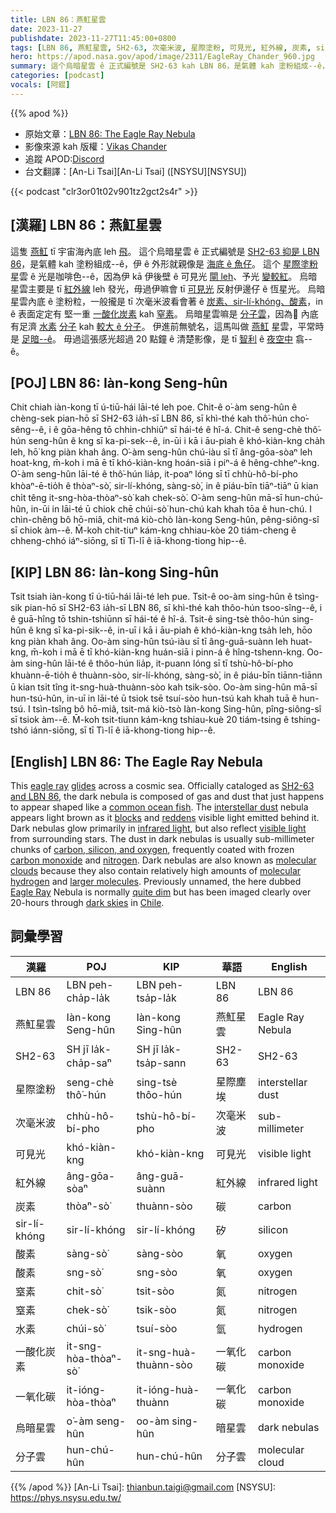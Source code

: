 ```yaml
---
title: LBN 86：燕魟星雲
date: 2023-11-27
publishdate: 2023-11-27T11:45:00+0800
tags: [LBN 86, 燕魟星雲, SH2-63, 次毫米波, 星際塗粉, 可見光, 紅外線, 炭素, sir-lí-khóng, 酸素, 一氧化碳, 一酸化炭素, 窒素, 烏暗星雲, 分子雲, 水素]
hero: https://apod.nasa.gov/apod/image/2311/EagleRay_Chander_960.jpg
summary: 這个烏暗星雲 ê 正式編號是 SH2-63 kah LBN 86，是氣體 kah 塗粉組成--ê，伊 ê 外形就親像是海內底 ê 魚仔。
categories: [podcast]
vocals: [阿錕]
---
```


{{% apod %}}

- 原始文章：[LBN 86: The Eagle Ray Nebula](https://apod.nasa.gov/apod/ap231127.html)
- 影像來源 kah 版權：[Vikas Chander](https://www.instagram.com/vikaschanderastrophotography/)
- 追蹤 APOD:[Discord](https://discord.com/api/oauth2/authorize?client_id=875759903740948520&permissions=34628291664&scope=bot%20applications.commands)
- 台文翻譯：[An-Li Tsai][An-Li Tsai] ([NSYSU][NSYSU])

{{< podcast "clr3or01t02v901tz2gct2s4r" >}}

## [漢羅] LBN 86：燕魟星雲
這隻 [燕魟][eagle ray] tī 宇宙海內底 leh [飛][glides]。
這个烏暗星雲 ê 正式編號是 [SH2-63 抑是 LBN 86][SH2-63 and LBN 86]，是氣體 kah 塗粉組成--ê，伊 ê 外形就親像是 [海底 ê 魚仔][common ocean fish]。
這个 [星際塗粉][interstellar dust] 星雲 ê 光是咖啡色--ê，因為伊 kā 伊後壁 ê 可見光 [閘 leh][blocks]、予光 [變較紅][reddens]。
烏暗星雲主要是 tī [紅外線][infrared light] leh 發光，毋過伊嘛會 tī [可見光][visible light] 反射伊邊仔 ê 恆星光。
烏暗星雲內底 ê 塗粉粒，一般攏是 tī 次毫米波看會著 ê [炭素、sir-lí-khóng、酸素][carbon, silicon, and oxygen]，in ê 表面定定有 堅一重 [一酸化炭素][carbon monoxide] kah [窒素][nitrogen]。
烏暗星雲嘛是 [分子雲][molecular clouds]，因為𪜶 內底有足濟 [水素][hydrogen] [分子][molecular] kah [較大 ê 分子][larger molecules]。
伊進前無號名，這馬叫做 [燕魟][Eagle Ray] 星雲，平常時是 [足暗--ê][quite dim]。
毋過這張感光超過 20 點鐘 ê 清楚影像，是 tī [智利][Chile] ê [夜空中][dark skies] 翕--ê。

## [POJ] LBN 86: Iàn-kong Seng-hûn
Chit chiah iàn-kong tī ú-tiū-hái lāi-té leh poe.
Chit-ê o͘-àm seng-hûn ê chèng-sek pian-hō sī SH2-63 ia̍h-sī LBN 86, sī khì-thé kah thô͘-hún cho͘-sêng--ê, i ê gōa-hêng tō chhin-chhiūⁿ sī hái-té ê hî-á.
Chit-ê seng-chè thô͘-hún seng-hûn ê kng sī ka-pi-sek--ê, in-ūi i kā i āu-piah ê khó-kiàn-kng cha̍h leh, hō͘ kng piàn khah âng.
O͘-àm seng-hûn chú-iàu sī tī âng-gōa-sòaⁿ leh hoat-kng, m̄-koh i mā ē tī khó-kiàn-kng hoán-siā i piⁿ-á ê hêng-chheⁿ-kng.
O͘-àm seng-hûn lāi-té ê thô͘-hún lia̍p, it-poaⁿ lóng sī tī chhù-hô-bí-pho khòaⁿ-ē-tio̍h ê thòaⁿ-sò͘, sir-lí-khóng, sàng-sò͘, in ê piáu-bīn tiāⁿ-tiāⁿ ū kian chi̍t têng it-sng-hòa-thòaⁿ-sò͘ kah chek-sò͘.
O͘-àm seng-hûn mā-sī hun-chú-hûn, in-ūi in lāi-té ū chiok chē chúi-sò͘ hun-chú kah khah tōa ê hun-chú.
I chìn-chêng bô hō-miâ, chit-má kiò-chò Iàn-kong Seng-hûn, pêng-siông-sî sī chiok àm--ê.
M̄-koh chit-tiuⁿ kám-kng chhiau-kòe 20 tiám-cheng ê chheng-chhó iáⁿ-siōng, sī tī Tì-lī ê iā-khong-tiong hip--ê.

## [KIP] LBN 86: Iàn-kong Sing-hûn
Tsit tsiah iàn-kong tī ú-tiū-hái lāi-té leh pue.
Tsit-ê oo-àm sing-hûn ê tsìng-sik pian-hō sī SH2-63 ia̍h-sī LBN 86, sī khì-thé kah thôo-hún tsoo-sîng--ê, i ê guā-hîng tō tshin-tshiūnn sī hái-té ê hî-á.
Tsit-ê sing-tsè thôo-hún sing-hûn ê kng sī ka-pi-sik--ê, in-uī i kā i āu-piah ê khó-kiàn-kng tsa̍h leh, hōo kng piàn khah âng.
Oo-àm sing-hûn tsú-iàu sī tī âng-guā-suànn leh huat-kng, m̄-koh i mā ē tī khó-kiàn-kng huán-siā i pinn-á ê hîng-tshenn-kng.
Oo-àm sing-hûn lāi-té ê thôo-hún lia̍p, it-puann lóng sī tī tshù-hô-bí-pho khuànn-ē-tio̍h ê thuànn-sòo, sir-lí-khóng, sàng-sò͘, in ê piáu-bīn tiānn-tiānn ū kian tsi̍t tîng it-sng-huà-thuànn-sòo kah tsik-sòo.
Oo-àm sing-hûn mā-sī hun-tsú-hûn, in-uī in lāi-té ū tsiok tsē tsuí-sòo hun-tsú kah khah tuā ê hun-tsú.
I tsìn-tsîng bô hō-miâ, tsit-má kiò-tsò Iàn-kong Sing-hûn, pîng-siông-sî sī tsiok àm--ê.
M̄-koh tsit-tiunn kám-kng tshiau-kuè 20 tiám-tsing ê tshing-tshó iánn-siōng, sī tī Tì-lī ê iā-khong-tiong hip--ê.

## [English] LBN 86: The Eagle Ray Nebula
This [eagle ray][eagle ray] [glides][glides] across a cosmic sea.
Officially cataloged as [SH2-63 and LBN 86][SH2-63 and LBN 86], the dark nebula is composed of gas and dust that just happens to appear shaped like a [common ocean fish][common ocean fish].
The [interstellar dust][interstellar dust] nebula appears light brown as it [blocks][blocks] and [reddens][reddens] visible light emitted behind it.
Dark nebulas glow primarily in [infrared light][infrared light], but also reflect [visible light][visible light] from surrounding stars.
The dust in dark nebulas is usually sub-millimeter chunks of [carbon, silicon, and oxygen][carbon, silicon, and oxygen], frequently coated with frozen [carbon monoxide][carbon monoxide] and [nitrogen][nitrogen].
Dark nebulas are also known as [molecular clouds][molecular clouds] because they also contain relatively high amounts of [molecular][molecular] [hydrogen][hydrogen] and [larger molecules][larger molecules].
Previously unnamed, the here dubbed [Eagle Ray][Eagle Ray] Nebula is normally [quite dim][quite dim] but has been imaged clearly over 20-hours through [dark skies][dark skies] in [Chile][Chile].

## 詞彙學習

|漢羅|POJ|KIP|華語|English|
|-|-|-|-|-|
|LBN 86|LBN peh-cha̍p-la̍k|LBN peh-tsa̍p-la̍k|LBN 86|LBN 86|
|燕魟星雲|Iàn-kong Seng-hûn|Iàn-kong Sing-hûn|燕魟星雲|Eagle Ray Nebula|
|SH2-63|SH jī la̍k-cha̍p-saⁿ|SH jī la̍k-tsa̍p-sann|SH2-63|SH2-63|
|星際塗粉|seng-chè thô͘-hún|sing-tsè thôo-hún|星際塵埃|interstellar dust|
|次毫米波|chhù-hô-bí-pho|tshù-hô-bí-pho|次毫米波|sub-millimeter|
|可見光|khó-kiàn-kng|khó-kiàn-kng|可見光|visible light|
|紅外線|âng-gōa-sòaⁿ|âng-guā-suànn|紅外線|infrared light|
|炭素|thòaⁿ-sò͘|thuànn-sòo|碳|carbon|
|sir-lí-khóng|sir-lí-khóng|sir-lí-khóng|矽|silicon|
|酸素|sàng-sò͘|sàng-sòo|氧|oxygen|
|酸素|sng-sò͘|sng-sòo|氧|oxygen|
|窒素|chit-sò͘|tsit-sòo|氮|nitrogen|
|窒素|chek-sò͘|tsik-sòo|氮|nitrogen|
|水素|chúi-sò͘|tsuí-sòo|氫|hydrogen|
|一酸化炭素|it-sng-hòa-thòaⁿ-sò͘|it-sng-huà-thuànn-sòo|一氧化碳|carbon monoxide|
|一氧化碳|it-ióng-hòa-thòaⁿ|it-ióng-huà-thuànn|一氧化碳|carbon monoxide|
|烏暗星雲|o͘-àm seng-hûn|oo-àm sing-hûn|暗星雲|dark nebulas|
|分子雲|hun-chú-hûn|hun-chú-hûn|分子雲|molecular cloud|

{{% /apod %}}
[An-Li Tsai]: thianbun.taigi@gmail.com
[NSYSU]: https://phys.nsysu.edu.tw/

[copyright]: https://apod.nasa.gov/apod/fap/lib/about_apod.html#srapply
[License]: https://creativecommons.org/licenses/by/2.0/

[eagle ray]:https://en.wikipedia.org/wiki/Eagle_ray
[glides]:https://youtu.be/sHgPqrBF8bA
[SH2-63 and LBN 86]:https://www.astrobin.com/qa64zs/
[common ocean fish]:https://www.georgiaaquarium.org/animal/spotted-eagle-ray/
[interstellar dust]:https://apod.nasa.gov/apod/ap990509.html
[blocks]:https://apod.nasa.gov/apod/ap230129.html
[reddens]:http://burro.astr.cwru.edu/Academics/Astr221/StarProp/dust.html
[infrared light]:https://science.nasa.gov/ems/07_infraredwaves/
[visible light]:https://science.nasa.gov/ems/09_visiblelight/
[carbon, silicon, and oxygen]:https://apod.nasa.gov/apod/ap230108.html
[carbon monoxide]:https://earthobservatory.nasa.gov/global-maps/MOP_CO_M
[nitrogen]:https://youtu.be/qVKod6Rv6dE
[molecular clouds]:https://apod.nasa.gov/apod/ap231123.html
[molecular]:https://en.wikipedia.org/wiki/Diatomic_molecule
[hydrogen]:https://en.wikipedia.org/wiki/Hydrogen
[larger molecules]:https://apod.nasa.gov/apod/ap120821.html
[Eagle Ray]:https://youtu.be/sHgPqrBF8bA
[quite dim]:https://media.istockphoto.com/id/1326946398/photo/curious-dog-funny-pug-looking-through-binoculars.jpg?s=1024x1024&w=is&k=20&c=daD-I9x7Ukt1qUsyqChchDFUt6vaI5vfvswI3dzJCUM=
[dark skies]:https://apod.nasa.gov/apod/ap200408.html
[Chile]:https://en.wikipedia.org/wiki/Chile
